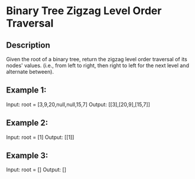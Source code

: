 # Binary Tree Zigzag Level Order Traversal

## Description
Given the root of a binary tree, return the zigzag level order traversal of its nodes' values. (i.e., from left to right, then right to left for the next level and alternate between). 

## Example 1:
Input: root = [3,9,20,null,null,15,7]
Output: [[3],[20,9],[15,7]]

## Example 2:
Input: root = [1]
Output: [[1]]

## Example 3:
Input: root = []
Output: []